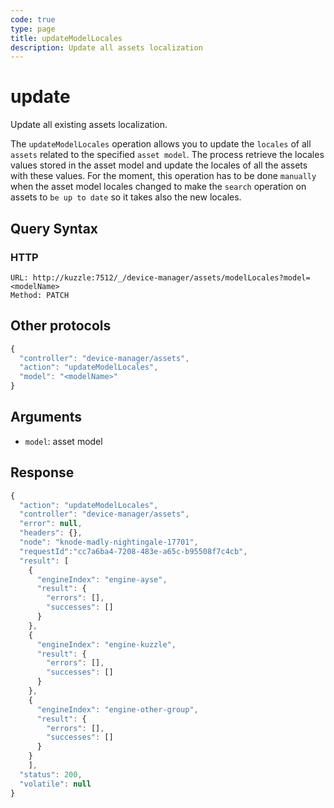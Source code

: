 ```yaml
---
code: true
type: page
title: updateModelLocales
description: Update all assets localization
---
```


# update

Update all existing assets localization.

The `updateModelLocales` operation allows you to update the `locales` of all `assets` related to the specified `asset model`.
The process retrieve the locales values stored in the asset model and update the locales of all the assets with these values. For the moment, this operation has to be done `manually` when the asset model locales changed to make the `search` operation on assets to `be up to date` so it takes also the new locales.

## Query Syntax

### HTTP

```http
URL: http://kuzzle:7512/_/device-manager/assets/modelLocales?model=<modelName>
Method: PATCH
```

## Other protocols

```js
{
  "controller": "device-manager/assets",
  "action": "updateModelLocales",
  "model": "<modelName>"
}
```

## Arguments

- `model`: asset model

## Response

```js
{
  "action": "updateModelLocales",
  "controller": "device-manager/assets",
  "error": null,
  "headers": {},
  "node": "knode-madly-nightingale-17701",
  "requestId":"cc7a6ba4-7208-483e-a65c-b95508f7c4cb",
  "result": [
    {
      "engineIndex": "engine-ayse",
      "result": {
        "errors": [],
        "successes": []
      }
    },
    {
      "engineIndex": "engine-kuzzle",
      "result": {
        "errors": [],
        "successes": []
      }
    },
    {
      "engineIndex": "engine-other-group",
      "result": {
        "errors": [],
        "successes": []
      }
    }
    ],
  "status": 200,
  "volatile": null
}
```
